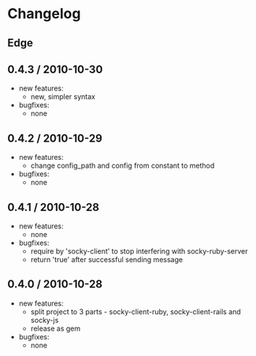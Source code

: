 Changelog
=========

## Edge



## 0.4.3 / 2010-10-30

- new features:
  - new, simpler syntax
- bugfixes:
  - none

## 0.4.2 / 2010-10-29

- new features:
  - change config_path and config from constant to method
- bugfixes:
  - none

## 0.4.1 / 2010-10-28

- new features:
  - none
- bugfixes:
  - require by 'socky-client' to stop interfering with socky-ruby-server
  - return 'true' after successful sending message

## 0.4.0 / 2010-10-28

- new features:
  - split project to 3 parts - socky-client-ruby, socky-client-rails and socky-js
  - release as gem
- bugfixes:
  - none